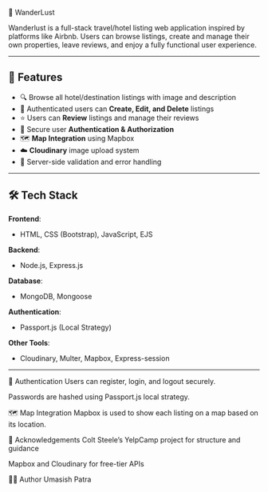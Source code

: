 🧭 WanderLust

Wanderlust is a full-stack travel/hotel listing web application inspired by platforms like Airbnb. 
Users can browse listings, create and manage their own properties, leave reviews, and enjoy a fully functional user experience.

---

## 🚀 Features

- 🔍 Browse all hotel/destination listings with image and description
- 📝 Authenticated users can **Create, Edit, and Delete** listings
- ⭐ Users can **Review** listings and manage their reviews
- 🔐 Secure user **Authentication & Authorization**
- 🗺️ **Map Integration** using Mapbox
- ☁️ **Cloudinary** image upload system
- 🧠 Server-side validation and error handling

---

## 🛠️ Tech Stack

**Frontend**:  
- HTML, CSS (Bootstrap), JavaScript, EJS

**Backend**:  
- Node.js, Express.js

**Database**:  
- MongoDB, Mongoose

**Authentication**:  
- Passport.js (Local Strategy)

**Other Tools**:  
- Cloudinary, Multer, Mapbox, Express-session

---

🔐 Authentication
Users can register, login, and logout securely.

Passwords are hashed using Passport.js local strategy.

🗺️ Map Integration
Mapbox is used to show each listing on a map based on its location.

🙌 Acknowledgements
Colt Steele’s YelpCamp project for structure and guidance

Mapbox and Cloudinary for free-tier APIs

👨‍💻 Author
Umasish Patra
